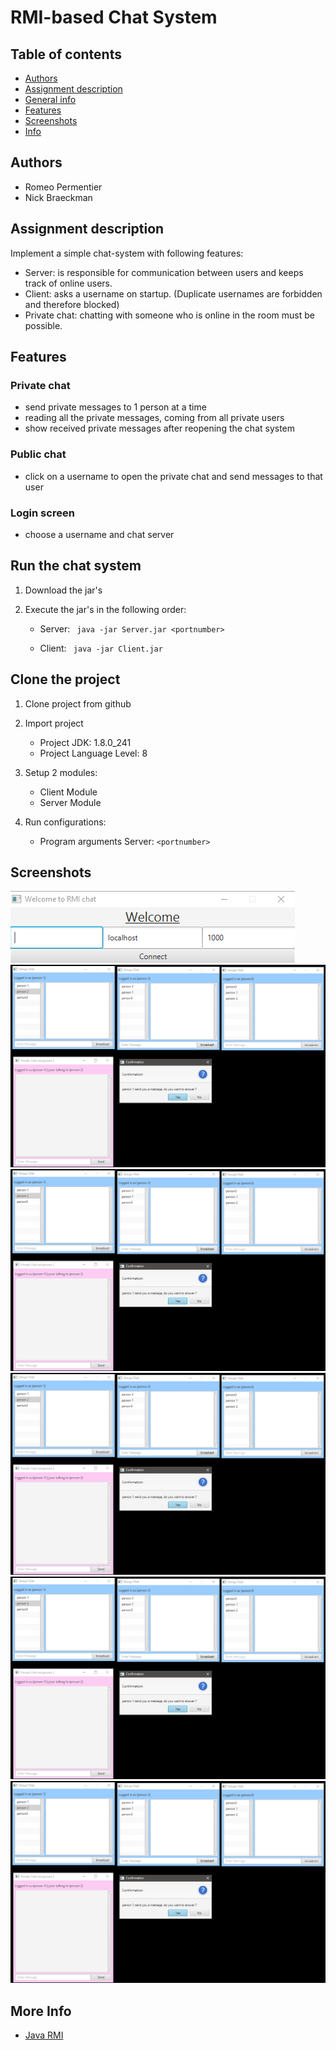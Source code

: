 # RMI-based Chat System
## Table of contents
* [Authors](#Authors)
* [Assignment description](#Assignment-description)
* [General info](#General-info)
* [Features](#Features)
* [Screenshots](#Screenshots)
* [Info](#Info)

## Authors
* Romeo Permentier
* Nick Braeckman

## Assignment description
Implement a simple chat-system with following features:
* Server: is responsible for communication between users and keeps track of online users.
* Client: asks a username on startup. (Duplicate usernames are forbidden and therefore blocked)
* Private chat: chatting with someone who is online in the room must be possible.


## Features
### Private chat
* send private messages to 1 person at a time
* reading all the private messages, coming from all private users
* show received private messages after reopening the chat system
### Public chat
* click on a username to open the private chat and send messages to that user
### Login screen
* choose a username and chat server

## Run the chat system

1) Download the jar's

2) Execute the jar's in the following order:

    * Server:
    ``` java -jar Server.jar <portnumber>```

    * Client: 
    ``` java -jar Client.jar```

## Clone the project

1. Clone project from github

2. Import project 
   *  Project JDK: 1.8.0_241
   *  Project Language Level: 8
   
3. Setup 2 modules:
   * Client Module
   * Server Module

4. Run configurations:
   * Program arguments Server: ```<portnumber>```

## Screenshots
![Login screen](Screenshots/screen_login.png?raw=true "Login Screen")
![Screenshot 1](Screenshots/screen1.png?raw=true "Screenshot 1")
![Screenshot 2](Screenshots/screen1.png?raw=true "Screenshot 2")
![Screenshot 3](Screenshots/screen1.png?raw=true "Screenshot 3")
![Screenshot 4](Screenshots/screen1.png?raw=true "Screenshot 4")
![Screenshot 5](Screenshots/screen1.png?raw=true "Screenshot 5")

## More Info
* [Java RMI](https://docs.oracle.com/javase/7/docs/technotes/guides/rmi/hello/hello-world.html)
